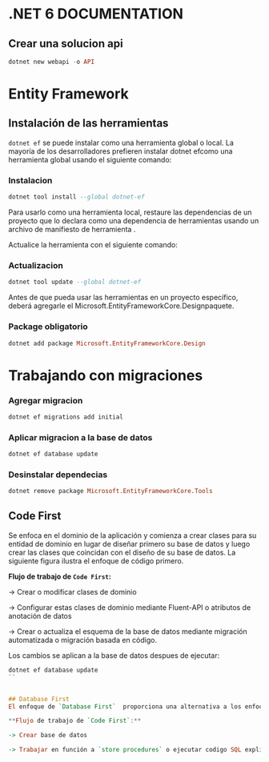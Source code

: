 # .NET 6 DOCUMENTATION

## Crear una solucion api

```hs
dotnet new webapi -o API
```

# Entity Framework
## Instalación de las herramientas
`dotnet ef` se puede instalar como una herramienta global o local. La mayoría de los desarrolladores prefieren instalar dotnet efcomo una herramienta global usando el siguiente comando:
### Instalacion

```hs
dotnet tool install --global dotnet-ef
```

Para usarlo como una herramienta local, restaure las dependencias de un proyecto que lo declara como una dependencia de herramientas usando un archivo de manifiesto de herramienta .

Actualice la herramienta con el siguiente comando:
### Actualizacion

```hs
dotnet tool update --global dotnet-ef
```

Antes de que pueda usar las herramientas en un proyecto específico, deberá agregarle el Microsoft.EntityFrameworkCore.Designpaquete.

### Package obligatorio
```hs
dotnet add package Microsoft.EntityFrameworkCore.Design
```

# Trabajando con migraciones
### Agregar migracion

```hs
dotnet ef migrations add initial
```

### Aplicar migracion a la base de datos
```hs
dotnet ef database update
```

### Desinstalar dependecias
```hs
dotnet remove package Microsoft.EntityFrameworkCore.Tools
```
## Code First
Se enfoca en el dominio de la aplicación y comienza a crear clases para su entidad de dominio en lugar de diseñar primero su base de datos y luego crear las clases que coincidan con el diseño de su base de datos. La siguiente figura ilustra el enfoque de código primero.

**Flujo de trabajo de `Code First`:**

-> Crear o modificar clases de dominio 

-> Configurar estas clases de dominio mediante Fluent-API o atributos de anotación de datos

-> Crear o actualiza el esquema de la base de datos mediante migración automatizada o migración basada en código.

Los cambios se aplican a la base de datos despues de ejecutar:
```hs
dotnet ef database update
``


## Database First
El enfoque de `Database First`  proporciona una alternativa a los enfoques de  `Code First`. Crea códigos de modelo (clases, propiedades, DbContext, etc.) a partir de la base de datos existente. Se puede usar las demás funcionalidades, como la sincronización del modelo/base de datos y la generación de código.

**Flujo de trabajo de `Code First`:**

-> Crear base de datos

-> Trabajar en función a `store procedures` o ejecutar codigo SQL explicitamente en un string
